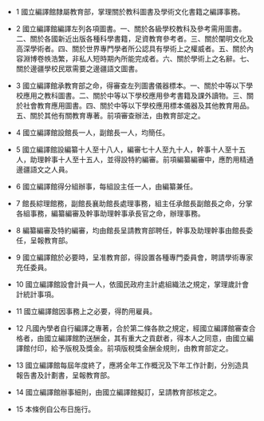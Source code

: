 * 1 國立編譯館隸屬教育部，掌理關於教科圖書及學術文化書籍之編譯事務。

* 2 國立編譯館編譯左列各項圖書。一、關於各級學校教科及參考需用圖書。二、關於各國新近出版各種科學書籍，足資教育參考者。三、關於闡明文化及高深學術者。四、關於世界專門學者所公認具有學術上之權威者。五、關於內容淵博卷帙浩繁，非私人短時期內所能完成者。六、關於學術上之名辭。七、關於邊疆學校民眾需要之邊疆語文圖書。

* 3 國立編譯館承教育部之命，得審查左列圖書儀器標本。一、關於中等以下學校應用之教科圖書。二、關於中等以下學校應用參考書籍及課外讀物。三、關於社會教育應用圖書。四、關於中等以下學校應用標本儀器及其他教育用品。五、關於其他有關教育專著。前項審查辦法，由教育部定之。

* 4 國立編譯館設館長一人，副館長一人，均簡任。

* 5 國立編譯館設編纂十人至十八人，編審七十人至九十人，幹事十人至十五人，助理幹事十人至十五人，並得設特約編審。前項編纂編審中，應酌用精通邊疆語文之人員。

* 6 國立編譯館得分組辦事，每組設主任一人，由編纂兼任。

* 7 館長綜理館務，副館長襄助館長處理事務，組主任承館長副館長之命，分掌各組事務，編纂編審及幹事助理幹事承長官之命，辦理事務。

* 8 編纂編審及特約編審，均由館長呈請教育部聘任，幹事及助理幹事由館長委任，呈報教育部。

* 9 國立編譯館於必要時，呈准教育部，得設置各種專門委員會，聘請學術專家充任委員。

* 10 國立編譯館設會計員一人，依國民政府主計處組織法之規定，掌理歲計會計統計事項。

* 11 國立編譯館因事務上之必要，得酌用雇員。

* 12 凡國內學者自行編譯之專著，合於第二條各款之規定，經國立編譯館審查合格者，由國立編譯館酌送酬金，其有重大之貢獻者，得本人之同意，由國立編譯館付印，給予版稅及獎金。前項版稅獎金酬金規則，由教育部定之。

* 13 國立編譯館每屆年度終了，應將全年工作概況及下年工作計劃，分別造具報告書及計劃書，呈報教育部。

* 14 國立編譯館辦事細則，由國立編譯館擬訂，呈請教育部核定之。

* 15 本條例自公布日施行。

